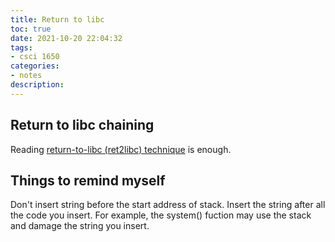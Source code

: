 ```yaml
---
title: Return to libc
toc: true
date: 2021-10-20 22:04:32
tags:
- csci 1650
categories:
- notes
description:
---
```


<!-- more -->
<!-- markdownlint-disable MD041 MD002--> 

## Return to libc chaining

Reading [return-to-libc (ret2libc) technique](http://phrack.org/issues/58/4.html#article) is enough.

## Things to remind myself

Don't insert string before the start address of stack. Insert the string after all the code you insert. For example, the system() fuction may  use the stack and damage the string you insert.